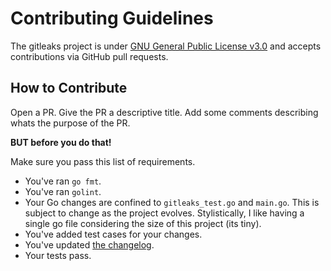 # Contributing Guidelines

The gitleaks project is under [GNU General Public License v3.0](LICENSE.md) and accepts
contributions via GitHub pull requests.

## How to Contribute

Open a PR. Give the PR a descriptive title. Add some comments describing whats the purpose of the PR.

__BUT before you do that!__

Make sure you pass this list of requirements.

- You've ran `go fmt`.
- You've ran `golint`.
- Your Go changes are confined to `gitleaks_test.go` and `main.go`. This is subject to change as the project evolves. Stylistically, I like having a single go file considering the size of this project (its tiny).
- You've added test cases for your changes.
- You've updated [the changelog](CHANGELOG.md).
- Your tests pass.

